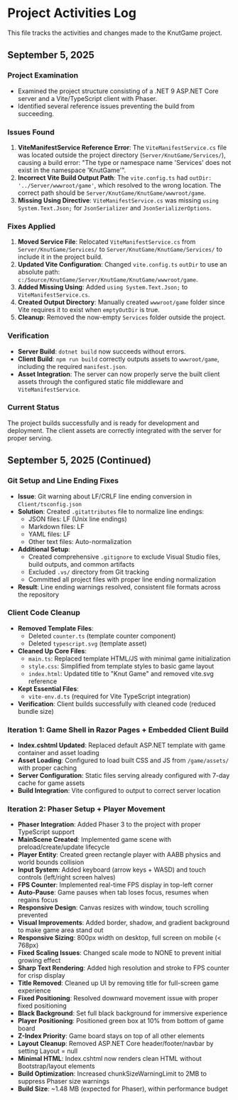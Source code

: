 # Project Activities Log

This file tracks the activities and changes made to the KnutGame project.

## September 5, 2025

### Project Examination
- Examined the project structure consisting of a .NET 9 ASP.NET Core server and a Vite/TypeScript client with Phaser.
- Identified several reference issues preventing the build from succeeding.

### Issues Found
1. **ViteManifestService Reference Error**: The `ViteManifestService.cs` file was located outside the project directory (`Server/KnutGame/Services/`), causing a build error: "The type or namespace name 'Services' does not exist in the namespace 'KnutGame'".
2. **Incorrect Vite Build Output Path**: The `vite.config.ts` had `outDir: '../Server/wwwroot/game'`, which resolved to the wrong location. The correct path should be `Server/KnutGame/KnutGame/wwwroot/game`.
3. **Missing Using Directive**: `ViteManifestService.cs` was missing `using System.Text.Json;` for `JsonSerializer` and `JsonSerializerOptions`.

### Fixes Applied
1. **Moved Service File**: Relocated `ViteManifestService.cs` from `Server/KnutGame/Services/` to `Server/KnutGame/KnutGame/Services/` to include it in the project build.
2. **Updated Vite Configuration**: Changed `vite.config.ts` `outDir` to use an absolute path: `c:/Source/KnutGame/Server/KnutGame/KnutGame/wwwroot/game`.
3. **Added Missing Using**: Added `using System.Text.Json;` to `ViteManifestService.cs`.
4. **Created Output Directory**: Manually created `wwwroot/game` folder since Vite requires it to exist when `emptyOutDir` is true.
5. **Cleanup**: Removed the now-empty `Services` folder outside the project.

### Verification
- **Server Build**: `dotnet build` now succeeds without errors.
- **Client Build**: `npm run build` correctly outputs assets to `wwwroot/game`, including the required `manifest.json`.
- **Asset Integration**: The server can now properly serve the built client assets through the configured static file middleware and `ViteManifestService`.

### Current Status
The project builds successfully and is ready for development and deployment. The client assets are correctly integrated with the server for proper serving.

## September 5, 2025 (Continued)

### Git Setup and Line Ending Fixes
- **Issue**: Git warning about LF/CRLF line ending conversion in `Client/tsconfig.json`
- **Solution**: Created `.gitattributes` file to normalize line endings:
  - JSON files: LF (Unix line endings)
  - Markdown files: LF
  - YAML files: LF
  - Other text files: Auto-normalization
- **Additional Setup**:
  - Created comprehensive `.gitignore` to exclude Visual Studio files, build outputs, and common artifacts
  - Excluded `.vs/` directory from Git tracking
  - Committed all project files with proper line ending normalization
- **Result**: Line ending warnings resolved, consistent file formats across the repository

### Client Code Cleanup
- **Removed Template Files**:
  - Deleted `counter.ts` (template counter component)
  - Deleted `typescript.svg` (template asset)
- **Cleaned Up Core Files**:
  - `main.ts`: Replaced template HTML/JS with minimal game initialization
  - `style.css`: Simplified from template styles to basic game layout
  - `index.html`: Updated title to "Knut Game" and removed vite.svg reference
- **Kept Essential Files**:
  - `vite-env.d.ts` (required for Vite TypeScript integration)
- **Verification**: Client builds successfully with cleaned code (reduced bundle size)

### Iteration 1: Game Shell in Razor Pages + Embedded Client Build
- **Index.cshtml Updated**: Replaced default ASP.NET template with game container and asset loading
- **Asset Loading**: Configured to load built CSS and JS from `/game/assets/` with proper caching
- **Server Configuration**: Static files serving already configured with 7-day cache for game assets
- **Build Integration**: Vite configured to output to correct server location

### Iteration 2: Phaser Setup + Player Movement
- **Phaser Integration**: Added Phaser 3 to the project with proper TypeScript support
- **MainScene Created**: Implemented game scene with preload/create/update lifecycle
- **Player Entity**: Created green rectangle player with AABB physics and world bounds collision
- **Input System**: Added keyboard (arrow keys + WASD) and touch controls (left/right screen halves)
- **FPS Counter**: Implemented real-time FPS display in top-left corner
- **Auto-Pause**: Game pauses when tab loses focus, resumes when regains focus
- **Responsive Design**: Canvas resizes with window, touch scrolling prevented
- **Visual Improvements**: Added border, shadow, and gradient background to make game area stand out
- **Responsive Sizing**: 800px width on desktop, full screen on mobile (< 768px)
- **Fixed Scaling Issues**: Changed scale mode to NONE to prevent initial growing effect
- **Sharp Text Rendering**: Added high resolution and stroke to FPS counter for crisp display
- **Title Removed**: Cleaned up UI by removing title for full-screen game experience
- **Fixed Positioning**: Resolved downward movement issue with proper fixed positioning
- **Black Background**: Set full black background for immersive experience
- **Player Positioning**: Positioned green box at 10% from bottom of game board
- **Z-Index Priority**: Game board stays on top of all other elements
- **Layout Cleanup**: Removed ASP.NET Core header/footer/navbar by setting Layout = null
- **Minimal HTML**: Index.cshtml now renders clean HTML without Bootstrap/layout elements
- **Build Optimization**: Increased chunkSizeWarningLimit to 2MB to suppress Phaser size warnings
- **Build Size**: ~1.48 MB (expected for Phaser), within performance budget
